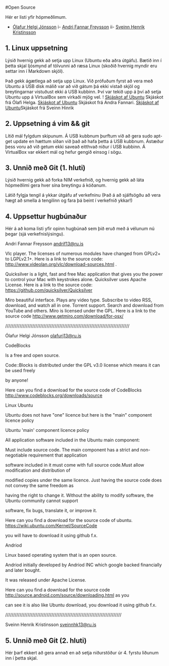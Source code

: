 #Open Source

Hér er listi yfir hópmeðlimum.

- [Ólafur Helgi Jónsson](http://example.com/ "Title")
i- [Andri Fannar Freysson](https://github.com/andrif13)
ii- [Sveinn Henrik Kristinsson](http://girhub.com/svennihk)
 

## 1. Linux uppsetning

Lýsið hvernig gekk að setja upp Linux (Ubuntu eða aðra útgáfu). Bætið inn í þetta skjal ljósmynd af tölvunni að ræsa Linux (skoðið hvernig myndir eru settar inn í Markdown skjöl).

Það gekk ágætlega að setja upp Linux. Við prófuðum fyrst að vera með Ubuntu á USB disk málið var að við gátum þá ekki vistað skjöl og breytingarnar vistuðust ekki á USB kubbinn. Því var tekið upp á því að setja Ubuntu upp á VirtualBox sem virkaði mjög vel. !
[Skjáskot af Ubuntu](http://i.imgur.com/Ru0KLBz.jpg) Skjáskot frá Ólafi Helga.
[Skjáskot af Ubuntu](http://i.imgur.com/xYKgmj1.png?1) Skjáskot frá Andra Fannari.
[Skjáskot af Ubuntu](http://i.imgur.com/ZTUqF8I.png?1)Skjáskot frá Sveinn Hinrik

## 2. Uppsetning á vim && git

Lítið mál fylgdum skipunum. Á USB kubbnum þurftum við að gera sudo apt-get update en hættum síðan við það að hafa þetta á USB kubbnum. Ástæður þess voru að við getum ekki saveað eitthvað niður í USB kubbinn. Á VirtualBox var ekkert mál og hefur gengið einsog í sögu.

## 3. Unnið með Git (1. hluti)

Lýsið hvernig gekk að forka NIM verkefnið, og hvernig gekk að láta hópmeðlimi gera hver sína breytingu á kóðanum.

Látið fylgja tengil á ykkar útgáfu af verkefninu (Það á að sjálfsögðu að vera hægt að smella á tengilinn og fara þá beint í verkefnið ykkar!)

## 4. Uppsettur hugbúnaður

Hér á að koma listi yfir opinn hugbúnað sem þið eruð með á vélunum nú þegar (sjá verkefnislýsingu).

Andri Fannar Freysson andrif13@ru.is

Vlc player. The licenses of numerous modules have changed from GPLv2+ to LGPLv2.1+.
Here is a link to the source code: http://www.videolan.org/vlc/download-sources.html .

Quicksilver is a light, fast and free Mac application that gives you the power to control your Mac with keystrokes alone. Quicksilver uses Apache License. 
Here is a link to the source code: https://github.com/quicksilver/Quicksilver 


Miro beautiful interface. Plays any video type. Subscribe to video RSS, download, and watch all in one. Torrent support. Search and download from YouTube and others. Miro is licensed under the GPL.
Here is a link to the source code http://www.getmiro.com/download/for-osx/ 

//////////////////////////////////////////////////////////////////////////////

Ólafur Helgi Jónsson olafurj13@ru.is

CodeBlocks 

Is a free and open source. 

Code::Blocks is distributed under the GPL v3.0 license which means it can be used freely

by anyone!

Here can you find a download for the source code of CodeBlocks http://www.codeblocks.org/downloads/source



Linux Ubuntu

Ubuntu does not have "one" licence but here is the "main" component licence policy

Ubuntu 'main' component licence policy

All application software included in the Ubuntu main component:

Must include source code. The main component has a strict and non-negotiable requirement that application 

software included in it must come with full source code.Must allow modification and distribution of 

modified copies under the same licence. Just having the source code does not convey the same freedom as 

having the right to change it. Without the ability to modify software, the Ubuntu community cannot support 

software, fix bugs, translate it, or improve it.


Here can you find a download for the source code of ubuntu. https://wiki.ubuntu.com/Kernel/SourceCode 

you will have to download it using github f.x.


Andriod

Linux based operating system that is an open source.

Andriod initially developed by Andriod INC which google backed financially and later bought.

It was released under Apache License.

Here can you find a download for the source code http://source.android.com/source/downloading.html as you

can see it is also like Ubuntu download, you download it using github f.x.

/////////////////////////////////////////////////////////////////////////

Sveinn Henrik Kristinsson sveinnhk13@ru.is
## 5. Unnið með Git (2. hluti)

Hér þarf ekkert að gera annað en að setja niðurstöður úr 4. fyrstu liðunum inn í þetta skjal.
